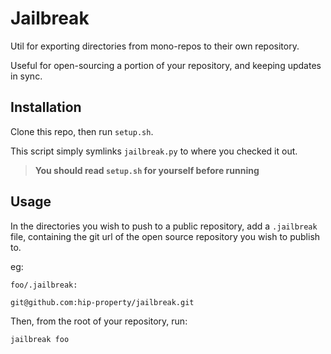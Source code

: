 # Jailbreak
Util for exporting directories from mono-repos to their own
repository.

Useful for open-sourcing a portion of your repository, and keeping
updates in sync.

## Installation
Clone this repo, then run `setup.sh`.

This script simply symlinks `jailbreak.py` to where you checked it out.

> **You should read `setup.sh` for yourself before running**

## Usage
In the directories you wish to push to a public repository, add a `.jailbreak` file, 
containing the git url of the open source repository you wish to publish to.

eg:

`foo/.jailbreak:`
```
git@github.com:hip-property/jailbreak.git
``` 

Then, from the root of your repository, run:

```bash
jailbreak foo
```
